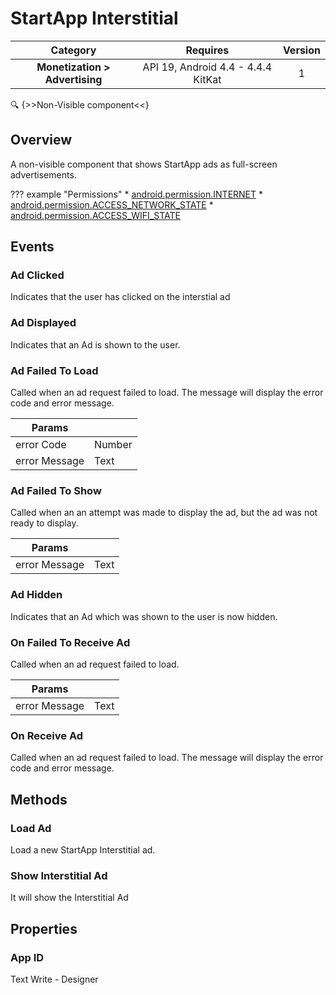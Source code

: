 # StartApp Interstitial

| Category | Requires | Version |
|:--------:|:-------:|:--------:|
|**Monetization > Advertising**|<span class="chip chip-any">API 19, Android 4.4 - 4.4.4 KitKat</span>|<span class="chip chip-number">1</span>|

:mag: {>>Non-Visible component<<}

## Overview

A non-visible component that shows StartApp ads as full-screen advertisements.

??? example "Permissions"
    * [android.permission.INTERNET](https://developer.android.com/reference/android/Manifest.permission.html#INTERNET)
    * [android.permission.ACCESS_NETWORK_STATE](https://developer.android.com/reference/android/Manifest.permission.html#ACCESS_NETWORK_STATE)
    * [android.permission.ACCESS_WIFI_STATE](https://developer.android.com/reference/android/Manifest.permission.html#ACCESS_WIFI_STATE)

## Events

### Ad Clicked

Indicates that the user has clicked on the interstial ad

<div class="block" ai2-block="event" not-rendered="true" value="%7B%22componentName%22:%20%22StartApp%20Interstitial%22,%20%22name%22:%20%22Ad%20Clicked%22,%20%22param%22:%20%5B%5D%7D"></div>

### Ad Displayed

Indicates that an Ad is shown to the user.

<div class="block" ai2-block="event" not-rendered="true" value="%7B%22componentName%22:%20%22StartApp%20Interstitial%22,%20%22name%22:%20%22Ad%20Displayed%22,%20%22param%22:%20%5B%5D%7D"></div>

### Ad Failed To Load

Called when an ad request failed to load. The message will display the error code and error message.

<div class="block" ai2-block="event" not-rendered="true" value="%7B%22componentName%22:%20%22StartApp%20Interstitial%22,%20%22name%22:%20%22Ad%20Failed%20To%20Load%22,%20%22param%22:%20%5B%22error%20Code%22,%20%22error%20Message%22%5D%7D"></div>

| Params | []() |
|--------|------|
|error Code|<span class="chip chip-number">Number</span>|
|error Message|<span class="chip chip-text">Text</span>|

### Ad Failed To Show

Called when an an attempt was made to display the ad, but the ad was not ready to display.

<div class="block" ai2-block="event" not-rendered="true" value="%7B%22componentName%22:%20%22StartApp%20Interstitial%22,%20%22name%22:%20%22Ad%20Failed%20To%20Show%22,%20%22param%22:%20%5B%22error%20Message%22%5D%7D"></div>

| Params | []() |
|--------|------|
|error Message|<span class="chip chip-text">Text</span>|

### Ad Hidden

Indicates that an Ad which was shown to the user is now hidden.

<div class="block" ai2-block="event" not-rendered="true" value="%7B%22componentName%22:%20%22StartApp%20Interstitial%22,%20%22name%22:%20%22Ad%20Hidden%22,%20%22param%22:%20%5B%5D%7D"></div>

### On Failed To Receive Ad

Called when an ad request failed to load.

<div class="block" ai2-block="event" not-rendered="true" value="%7B%22componentName%22:%20%22StartApp%20Interstitial%22,%20%22name%22:%20%22On%20Failed%20To%20Receive%20Ad%22,%20%22param%22:%20%5B%22error%20Message%22%5D%7D"></div>

| Params | []() |
|--------|------|
|error Message|<span class="chip chip-text">Text</span>|

### On Receive Ad

Called when an ad request failed to load. The message will display the error code and error message.

<div class="block" ai2-block="event" not-rendered="true" value="%7B%22componentName%22:%20%22StartApp%20Interstitial%22,%20%22name%22:%20%22On%20Receive%20Ad%22,%20%22param%22:%20%5B%5D%7D"></div>

## Methods

### Load Ad

Load a new StartApp Interstitial ad.

<div class="block" ai2-block="method" not-rendered="true" value="%7B%22componentName%22:%20%22StartApp%20Interstitial%22,%20%22name%22:%20%22Load%20Ad%22,%20%22output%22:%20false,%20%22param%22:%20%5B%5D%7D"></div>

### Show Interstitial Ad

It will show the Interstitial Ad

<div class="block" ai2-block="method" not-rendered="true" value="%7B%22componentName%22:%20%22StartApp%20Interstitial%22,%20%22name%22:%20%22Show%20Interstitial%20Ad%22,%20%22output%22:%20false,%20%22param%22:%20%5B%5D%7D"></div>

## Properties

### App ID

<span style="user-select: none;"><span class="chip chip-text">Text</span>&#32;&#32;&#32;&#32;&#32;&#32;&#32;&#32;&#32;&#32;<span class="chip chip-rw">Write</span>&#32;-&#32;<span class="chip chip-bd">Designer</span>&#32;</span>
